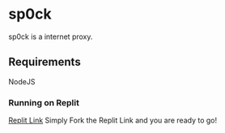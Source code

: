 # sp0ck
sp0ck is a internet proxy.
## Requirements
NodeJS 

### Running on Replit
<a href="https://replit.com/@thesp0ckproject/sp0ck?v=1">Replit Link</a>
Simply Fork the Replit Link and you are ready to go!
